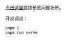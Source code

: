 [点击这里](https://jeff-wangzhen.github.io/reset-fields-to-first-open-dialog/dist/)直接预览问题场景。

开发调试：
```
pnpm i
pnpm run serve
```
